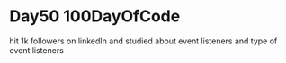 # Day50 100DayOfCode

hit 1k followers on linkedIn and studied about event listeners and type of event listeners 